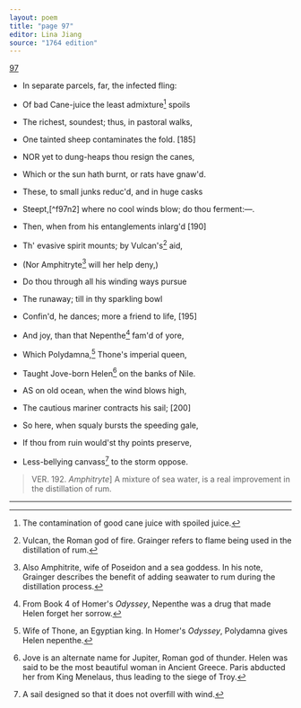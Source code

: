 ```yaml
---
layout: poem
title: "page 97"
editor: Lina Jiang
source: "1764 edition"
---
```


[97]()

- In separate parcels, far, the infected fling:
- Of bad Cane-juice the least admixture[^f97n1] spoils
- The richest, soundest; thus, in pastoral walks,
- One tainted sheep contaminates the fold. [185]

- NOR yet to dung-heaps thou resign the canes,
- Which or the sun hath burnt, or rats have gnaw'd.
- These, to small junks reduc'd, and in huge casks
- Steept,[^f97n2] where no cool winds blow; do thou ferment:—.
- Then, when from his entanglements inlarg'd [190]
- Th' evasive spirit mounts; by Vulcan's[^f97n3] aid,
- \(Nor Amphitryte[^f97n4] will her help deny,\)
- Do thou through all his winding ways pursue
- The runaway; till in thy sparkling bowl
- Confin'd, he dances; more a friend to life, [195]
- And joy, than that Nepenthe[^f97n5] fam'd of yore,
- Which Polydamna,[^f97n6] Thone's imperial queen,
- Taught Jove-born Helen[^f97n7] on the banks of Nile.

- AS on old ocean, when the wind blows high,
- The cautious mariner contracts his sail; [200]
- So here, when squaly bursts the speeding gale,
- If thou from ruin would'st thy points preserve,
- Less-bellying canvass[^f97n8] to the storm oppose.

> VER. 192. *Amphitryte*\] A mixture of sea water, is a real improvement in the distillation of rum.

[^f97n1]: The contamination of good cane juice with spoiled juice.  

[^97n2]: Grainger speaks of adding milled cane, which still contains residual sugar, to fermentation vats before sending them to compost.

[^f97n3]: Vulcan, the Roman god of fire. Grainger refers to flame being used in the distillation of rum.

[^f97n4]: Also Amphitrite, wife of Poseidon and a sea goddess. In his note, Grainger describes the benefit of adding seawater to rum during the distillation process.

[^f97n5]: From Book 4 of Homer's *Odyssey*, Nepenthe was a drug that made Helen forget her sorrow.

[^f97n6]: Wife of Thone, an Egyptian king. In Homer's *Odyssey*, Polydamna gives Helen nepenthe. 

[^f97n7]: Jove is an alternate name for Jupiter, Roman god of thunder. Helen was said to be the most beautiful woman in Ancient Greece. Paris abducted her from King Menelaus, thus leading to the siege of Troy.

[^f97n8]: A sail designed so that it does not overfill with wind.  

---
